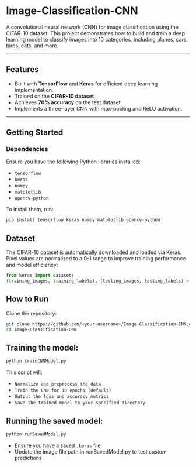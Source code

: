 # **Image-Classification-CNN**

A convolutional neural network (CNN) for image classification using the CIFAR-10 dataset. This project demonstrates how to build and train a deep learning model to classify images into 10 categories, including planes, cars, birds, cats, and more.

---

## **Features**
- Built with **TensorFlow** and **Keras** for efficient deep learning implementation.
- Trained on the **CIFAR-10 dataset**.
- Achieves **70% accuracy** on the test dataset.
- Implements a three-layer CNN with max-pooling and ReLU activation.

---

## **Getting Started**

### **Dependencies**
Ensure you have the following Python libraries installed:
- `tensorflow`
- `keras`
- `numpy`
- `matplotlib`
- `opencv-python`
 
To install them, run:
```bash
pip install tensorflow keras numpy matplotlib opencv-python
```

## Dataset
The CIFAR-10 dataset is automatically downloaded and loaded via Keras. Pixel values are normalized to a 0-1 range to improve training performance and model efficiency:
```python
from keras import datasets
(training_images, training_labels), (testing_images, testing_labels) = datasets.cifar10.load_data()
```

## How to Run
Clone the repository:
```bash
git clone https://github.com/<your-username>/Image-Classification-CNN.git
cd Image-Classification-CNN
```

## Training the model:
```bash
python trainCNNModel.py
```
This script will:
- `Normalize and preprocess the data`
- `Train the CNN for 10 epochs (default)`
- `Output the loss and accuracy metrics`
- `Save the trained model to your specified directory`

## Running the saved model:
```bash
python runSavedModel.py
```
- Ensure you have a saved ```.keras``` file
- Update the image file path in runSavedModel.py to test custom predictions

